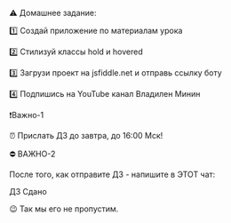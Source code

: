 ⚠️ Домашнее задание:

1️⃣ Создай приложение по материалам урока

2️⃣ Стилизуй классы hold и hovered

3️⃣ Загрузи проект на jsfiddle.net и отправь ссылку боту

4️⃣  Подпишись на YouTube канал Владилен Минин

❗️Важно-1

⏰ Прислать ДЗ до завтра, до 16:00 Мск!

⛔️ ВАЖНО-2

После того, как отправите ДЗ -  напишите в ЭТОТ чат:

ДЗ Сдано

😉 Так мы его не пропустим.
